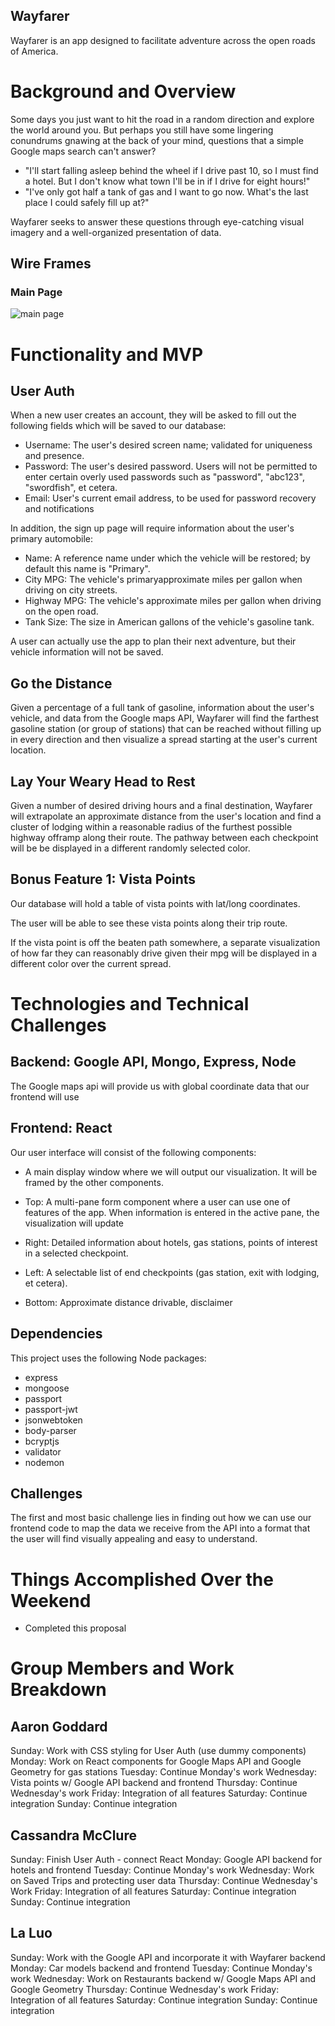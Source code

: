 
## Wayfarer

Wayfarer is an app designed to facilitate adventure across the open roads of America.

# Background and Overview
 
Some days you  just want to hit the road in a random direction and explore the world around you. But perhaps you still have some lingering conundrums gnawing at the back of your mind, questions that a simple Google maps search can't answer?

* "I'll start falling asleep behind the wheel if I drive past 10, so I must find a hotel.  But I don't know what town I'll be in if I drive for eight hours!"
*  "I've only got half a tank of gas and I want to go now. What's the last place I could safely fill up at?"


Wayfarer seeks to answer these questions through eye-catching visual imagery and a well-organized presentation of data.

## Wire Frames
### Main Page
![main page](https://s3-us-west-1.amazonaws.com/wayfarer-development/main_wireframe.png)


# Functionality and MVP

## User Auth

When a new user creates an account, they will be asked to fill out the following fields which will be saved to our database:

*  Username: The user's desired screen name; validated for uniqueness and presence.
*  Password:  The user's desired password.  Users will not be permitted to enter certain overly used passwords such as "password", "abc123", "swordfish", et cetera.
*  Email: User's current email address, to be used for password recovery and notifications

In addition, the sign up page will require information about the user's primary automobile:

*  Name: A reference name under which the vehicle will be restored; by default this name is "Primary".
*  City MPG: The vehicle's primaryapproximate miles per gallon when driving on city streets.
*  Highway MPG: The vehicle's approximate miles per gallon when driving on the open road.
*  Tank Size: The size in American gallons of the vehicle's gasoline tank.

A user can actually use the app to plan their next adventure, but their vehicle information will not be saved.

## Go the Distance
Given a percentage of a full tank of gasoline, information about the user's vehicle, and data from the Google maps API, Wayfarer will find the farthest gasoline station (or group of stations) that can be reached without filling up in every direction and then visualize a spread starting at the user's current location.


## Lay Your Weary Head to Rest
Given a number of desired driving hours and a final destination, Wayfarer will extrapolate an approximate distance from the user's location and find a cluster of lodging within a reasonable radius of the furthest possible highway offramp along their route.  The pathway between each checkpoint will be be displayed in a different randomly selected color.

## Bonus Feature 1:  Vista Points

Our database will hold a table of vista points with lat/long coordinates.

The user will be able to see these vista points along their trip route.

If the vista point is off the beaten path somewhere, a separate visualization of how far they can reasonably drive given their mpg will be displayed in a different color over the current spread.

# Technologies and Technical Challenges



## Backend: Google API, Mongo, Express, Node 

The Google maps api will provide us with global coordinate data  that our frontend will use 



## Frontend: React

Our user interface will consist of  the following components:

*  A main display window where we will output our visualization. It will be framed by the other components.

*  Top: A multi-pane form component where a user can use one of features of the app.  When information is entered in the active pane, the visualization will update  

*  Right: Detailed information about hotels, gas stations, points of interest in a selected checkpoint.

*  Left:  A selectable list of end checkpoints (gas station, exit with lodging, et cetera).

* Bottom: Approximate distance drivable, disclaimer


## Dependencies

This project uses the following Node packages:
*  express 
*  mongoose
*  passport
*  passport-jwt
*  jsonwebtoken
*  body-parser
*  bcryptjs
*  validator
*  nodemon

## Challenges

The first and most basic challenge lies in finding out how we can use our frontend code to map the data we receive from the API into a format that the user will find visually appealing and easy to understand.

# Things Accomplished Over the Weekend

* Completed this proposal


# Group Members and Work Breakdown

## Aaron Goddard
Sunday: Work with CSS styling for User Auth (use dummy components)
Monday: Work on React components for Google Maps API and Google Geometry for gas stations
Tuesday: Continue Monday's work
Wednesday: Vista points w/ Google API backend and frontend
Thursday: Continue Wednesday's work
Friday: Integration of all features
Saturday: Continue integration
Sunday: Continue integration

## Cassandra McClure
Sunday: Finish User Auth - connect React
Monday: Google API backend for hotels and frontend
Tuesday: Continue Monday's work
Wednesday: Work on Saved Trips and protecting user data
Thursday: Continue Wednesday's Work
Friday: Integration of all features
Saturday: Continue integration
Sunday: Continue integration

## La Luo
Sunday: Work with the Google API and incorporate it with Wayfarer backend
Monday: Car models backend and frontend
Tuesday: Continue Monday's work
Wednesday: Work on Restaurants backend w/ Google Maps API and Google Geometry
Thursday: Continue Wednesday's work
Friday: Integration of all features
Saturday: Continue integration
Sunday: Continue integration


